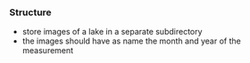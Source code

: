### Structure
- store images of a lake in a separate subdirectory
- the images should have as name the month and year of the measurement